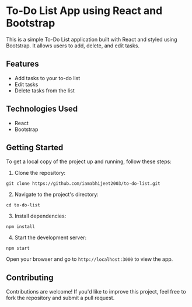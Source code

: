 # To-Do List App using React and Bootstrap

This is a simple To-Do List application built with React and styled using Bootstrap. It allows users to add, delete, and edit tasks.

## Features

- Add tasks to your to-do list
- Edit tasks 
- Delete tasks from the list

## Technologies Used

- React
- Bootstrap

## Getting Started

To get a local copy of the project up and running, follow these steps:
1. Clone the repository:
```
git clone https://github.com/iamabhijeet2003/to-do-list.git
```

2. Navigate to the project's directory:
```
cd to-do-list
```

3. Install dependencies:
```
npm install
```
4. Start the development server:
```
npm start
```
Open your browser and go to `http://localhost:3000` to view the app.
## Contributing
Contributions are welcome! If you'd like to improve this project, feel free to fork the repository and submit a pull request.
